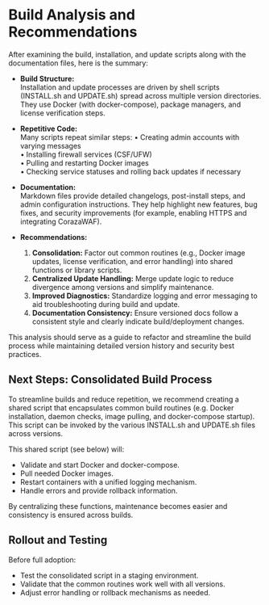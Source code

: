 # Build Analysis and Recommendations

After examining the build, installation, and update scripts along with the documentation files, here is the summary:

- **Build Structure:**  
  Installation and update processes are driven by shell scripts (INSTALL.sh and UPDATE.sh) spread across multiple version directories. They use Docker (with docker-compose), package managers, and license verification steps.

- **Repetitive Code:**  
  Many scripts repeat similar steps:
  • Creating admin accounts with varying messages  
  • Installing firewall services (CSF/UFW)  
  • Pulling and restarting Docker images  
  • Checking service statuses and rolling back updates if necessary

- **Documentation:**  
  Markdown files provide detailed changelogs, post-install steps, and admin configuration instructions. They help highlight new features, bug fixes, and security improvements (for example, enabling HTTPS and integrating CorazaWAF).

- **Recommendations:**  
  1. **Consolidation:** Factor out common routines (e.g., Docker image updates, license verification, and error handling) into shared functions or library scripts.  
  2. **Centralized Update Handling:** Merge update logic to reduce divergence among versions and simplify maintenance.  
  3. **Improved Diagnostics:** Standardize logging and error messaging to aid troubleshooting during build and update.  
  4. **Documentation Consistency:** Ensure versioned docs follow a consistent style and clearly indicate build/deployment changes.

This analysis should serve as a guide to refactor and streamline the build process while maintaining detailed version history and security best practices.

## Next Steps: Consolidated Build Process

To streamline builds and reduce repetition, we recommend creating a shared script that encapsulates common build routines (e.g. Docker installation, daemon checks, image pulling, and docker-compose startup). This script can be invoked by the various INSTALL.sh and UPDATE.sh files across versions.

This shared script (see below) will:
- Validate and start Docker and docker-compose.
- Pull needed Docker images.
- Restart containers with a unified logging mechanism.
- Handle errors and provide rollback information.

By centralizing these functions, maintenance becomes easier and consistency is ensured across builds.

## Rollout and Testing

Before full adoption:
- Test the consolidated script in a staging environment.
- Validate that the common routines work well with all versions.
- Adjust error handling or rollback mechanisms as needed.
